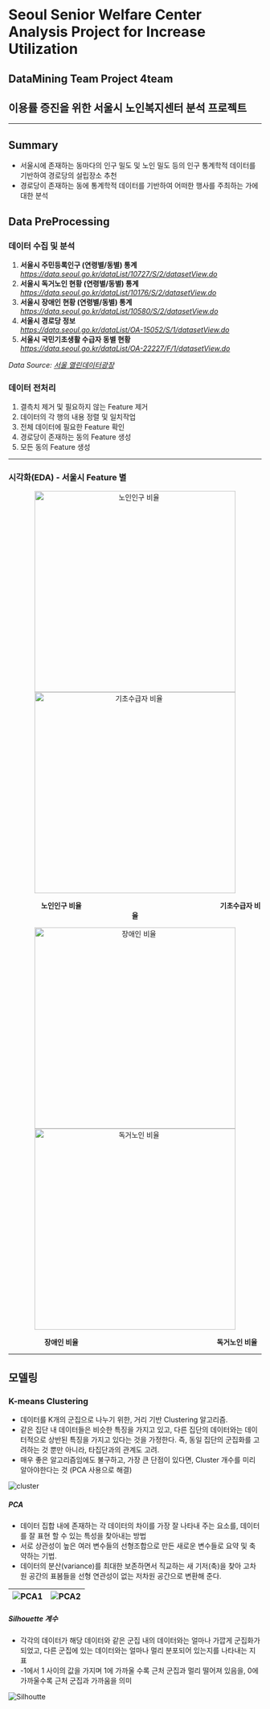    # Seoul Senior Welfare Center Analysis Project for Increase Utilization

## DataMining Team Project 4team

## 이용률 증진을 위한 서울시 노인복지센터 분석 프로젝트

---

## Summary
- 서울시에 존재하는 동마다의 인구 밀도 및 노인 밀도 등의 인구 통계학적 데이터를 기반하여 경로당의 설립장소 추천
- 경로당이 존재하는 동에 통계학적 데이터를 기반하여 어떠한 행사를 주최하는 가에 대한 분석

## Data PreProcessing
### 데이터 수집 및 분석
1. **서울시 주민등록인구 (연령별/동별) 통계**  
   *https://data.seoul.go.kr/dataList/10727/S/2/datasetView.do*
2. **서울시 독거노인 현황 (연령별/동별) 통계**  
   *https://data.seoul.go.kr/dataList/10176/S/2/datasetView.do*
3. **서울시 장애인 현황 (연령별/동별) 통계**  
   *https://data.seoul.go.kr/dataList/10580/S/2/datasetView.do*
4. **서울시 경로당 정보**  
   *https://data.seoul.go.kr/dataList/OA-15052/S/1/datasetView.do*
5. **서울시 국민기초생활 수급자 동별 현황**  
    *https://data.seoul.go.kr/dataList/OA-22227/F/1/datasetView.do*

*Data Source: [서울 열린데이터광장](https://data.seoul.go.kr/)*

### 데이터 전처리
1. 결측치 제거 및 필요하지 않는 Feature 제거
2. 데이터의 각 행의 내용 정렬 및 일치작업
3. 전체 데이터에 필요한 Feature 확인
4. 경로당이 존재하는 동의 Feature 생성
5. 모든 동의 Feature 생성

---

### 시각화(EDA) - 서울시 Feature 별



<p align="center">
  <img src="https://github.com/thdus/Data-Mining/assets/168116920/165280e9-f649-4f01-a46d-4e29447625de" alt="노인인구 비율" width="400"/>
  <img src="https://github.com/thdus/Data-Mining/assets/168116920/a61339da-a868-413e-95a3-8b37b4123a80" alt="기초수급자 비율" width="400"/>
</p>

<p align="center">
   &nbsp;&nbsp;&nbsp;&nbsp;&nbsp;&nbsp;&nbsp;&nbsp;&nbsp;&nbsp;&nbsp;&nbsp;&nbsp;&nbsp;&nbsp;&nbsp;<b>노인인구 비율</b> &nbsp;&nbsp;&nbsp;&nbsp;&nbsp;&nbsp;&nbsp;&nbsp;&nbsp;&nbsp;&nbsp;&nbsp;&nbsp;&nbsp;&nbsp;&nbsp;&nbsp;&nbsp;&nbsp;&nbsp;&nbsp;&nbsp;&nbsp;&nbsp;&nbsp;&nbsp;&nbsp;&nbsp;&nbsp;&nbsp;&nbsp;&nbsp;&nbsp;&nbsp;&nbsp;&nbsp;&nbsp;&nbsp;&nbsp;&nbsp;&nbsp;&nbsp;&nbsp;&nbsp;&nbsp;&nbsp;&nbsp;&nbsp;&nbsp;&nbsp;&nbsp;&nbsp;&nbsp;&nbsp;&nbsp;&nbsp;&nbsp;&nbsp;&nbsp;&nbsp;&nbsp;&nbsp;&nbsp;&nbsp;&nbsp;&nbsp;&nbsp;&nbsp; <b>기초수급자 비율</b>
</p>

<p align="center">
  <img src="https://github.com/thdus/Data-Mining/assets/168116920/9c1905c4-85f1-4666-8781-ff475f4344f4" alt="장애인 비율" width="400"/>
  <img src="https://github.com/thdus/Data-Mining/assets/168116920/4edca487-331f-4923-b75a-12e1c1270422" alt="독거노인 비율" width="400"/>
</p>

<p align="center">
   &nbsp;&nbsp;&nbsp;&nbsp;&nbsp;&nbsp;&nbsp;&nbsp;&nbsp;&nbsp;&nbsp;&nbsp;&nbsp;&nbsp;&nbsp;&nbsp;<b>장애인 비율</b> &nbsp;&nbsp;&nbsp;&nbsp;&nbsp;&nbsp;&nbsp;&nbsp;&nbsp;&nbsp;&nbsp;&nbsp;&nbsp;&nbsp;&nbsp;&nbsp;&nbsp;&nbsp;&nbsp;&nbsp;&nbsp;&nbsp;&nbsp;&nbsp;&nbsp;&nbsp;&nbsp;&nbsp;&nbsp;&nbsp;&nbsp;&nbsp;&nbsp;&nbsp;&nbsp;&nbsp;&nbsp;&nbsp;&nbsp;&nbsp;&nbsp;&nbsp;&nbsp;&nbsp;&nbsp;&nbsp;&nbsp;&nbsp;&nbsp;&nbsp;&nbsp;&nbsp;&nbsp;&nbsp;&nbsp;&nbsp;&nbsp;&nbsp;&nbsp;&nbsp;&nbsp;&nbsp;&nbsp;&nbsp;&nbsp;&nbsp;&nbsp;&nbsp; <b>독거노인 비율</b>
</p>

---

## 모델링

### K-means Clustering
- 데이터를 K개의 군집으로 나누기 위한, 거리 기반 Clustering 알고리즘.
- 같은 집단 내 데이터들은 비슷한 특징을 가지고 있고, 다른 집단의 데이터와는 데이터적으로 상반된 특징을 가지고 있다는 것을 가정한다. 즉, 동일 집단의 군집화를 고려하는 것 뿐만 아니라, 타집단과의 관계도 고려.
- 매우 좋은 알고리즘임에도 불구하고, 가장 큰 단점이 있다면, Cluster 개수를 미리 알아야한다는 것 (PCA 사용으로 해결)

![cluster](https://github.com/thdus/Data-Mining/assets/168116920/760c9a46-1036-4f51-b020-75cb0e447119)

##### PCA
- 데이터 집합 내에 존재하는 각 데이터의 차이를 가장 잘 나타내 주는 요소를, 데이터를 잘 표현 할 수 있는 특성을 찾아내는 방법
- 서로 상관성이 높은 여러 변수들의 선형조합으로 만든 새로운 변수들로 요약 및 축약하는 기법.
- 데이터의 분산(variance)를 최대한 보존하면서 직교하는 새 기저(축)을 찾아 고차원 공간의 표봄들을 선형 연관성이 없는 저차원 공간으로 변환해 준다.

![PCA1](https://github.com/thdus/Data-Mining/assets/168116920/a8a4f976-cc23-4bd0-8376-2c95608fb774) |![PCA2](https://github.com/thdus/Data-Mining/assets/168116920/c58441a8-a7d0-4ec9-bfa2-4a184b54cd27)
--- | --- |

##### Silhouette 계수
- 각각의 데이터가 해당 데이터와 같은 군집 내의 데이터와는 얼마나 가깝게 군집화가 되었고, 다른 군집에 있는 데이터와는 얼마나 멀리 분포되어 있는지를 나타내는 지표
- -1에서 1 사이의 값을 가지며 1에 가까울 수록 근처 군집과 멀리 떨어져 있음을, 0에 가까울수록 근처 군집과 가까움을 의미

![Silhoutte](https://github.com/thdus/Data-Mining/assets/168116920/d73d7925-0359-4bbc-b159-ec72c2721fe6)

